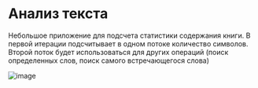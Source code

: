 # Анализ текста
Небольшое приложение для подсчета статистики содержания книги. В первой итерации подсчитывает в одном потоке количество символов. Второй поток будет использоваться для других операций (поиск определенных слов, поиск самого встречающегося слова)

![image](https://user-images.githubusercontent.com/92898813/212491389-f63c3b06-066f-453c-aeaf-48b03f9ffdeb.png)

